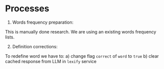 # Processes

1. Words frequency preparation:

This is manually done research. We are using an existing words frequency lists.

2. Definition corrections:

To redefine word we have to:
a) change flag `correct` of `word` to `true`
b) clear cached response from LLM in `lexify` service

